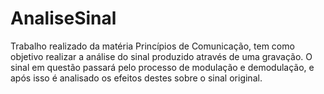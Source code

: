 # AnaliseSinal
 Trabalho realizado da matéria Princípios de Comunicação, tem como objetivo realizar a análise do sinal produzido através de uma gravação. O sinal em questão passará pelo processo de modulação e demodulação, e após isso é analisado os efeitos destes sobre o sinal original.

